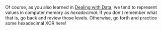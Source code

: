 Of course, as you also learned in [Dealing with Data](/fundamentals/data-dealings), we tend to represent values in computer memory as _hexadecimal_.
If you don't remember what that is, go back and review those levels.
Otherwise, go forth and practice some hexadecimal XOR here!
